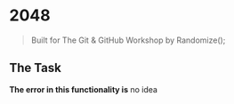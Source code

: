 # 2048
> Built for The Git & GitHub Workshop by Randomize();

## The Task
**The error in this functionality is** 
no idea